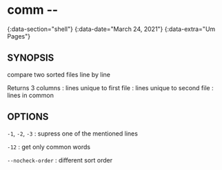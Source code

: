 # comm --
{:data-section="shell"}
{:data-date="March 24, 2021"}
{:data-extra="Um Pages"}

## SYNOPSIS
compare two sorted files line by line

Returns 3 columns
: lines unique to first file
: lines unique to second file
: lines in common

## OPTIONS

`-1`, `-2`, `-3`
: supress one of the mentioned lines

`-12`
: get only common words

`--nocheck-order`
: different sort order
